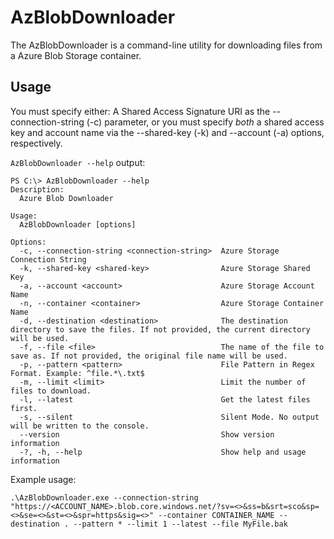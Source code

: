 # AzBlobDownloader

The AzBlobDownloader is a command-line utility for downloading files from a Azure Blob Storage container. 

## Usage

You must specify either: A Shared Access Signature URI as the --connection-string (-c) parameter, or you must specify *both* a shared access key and account name via the --shared-key (-k) and --account (-a) options, respectively.

`AzBlobDownloader --help` output:

```
PS C:\> AzBlobDownloader --help
Description:
  Azure Blob Downloader

Usage:
  AzBlobDownloader [options]

Options:
  -c, --connection-string <connection-string>  Azure Storage Connection String
  -k, --shared-key <shared-key>                Azure Storage Shared Key
  -a, --account <account>                      Azure Storage Account Name
  -n, --container <container>                  Azure Storage Container Name
  -d, --destination <destination>              The destination directory to save the files. If not provided, the current directory will be used.
  -f, --file <file>                            The name of the file to save as. If not provided, the original file name will be used.
  -p, --pattern <pattern>                      File Pattern in Regex Format. Example: ^file.*\.txt$
  -m, --limit <limit>                          Limit the number of files to download.
  -l, --latest                                 Get the latest files first.
  -s, --silent                                 Silent Mode. No output will be written to the console.
  --version                                    Show version information
  -?, -h, --help                               Show help and usage information
```

Example usage:
```
.\AzBlobDownloader.exe --connection-string "https://<ACCOUNT_NAME>.blob.core.windows.net/?sv=<>&ss=b&srt=sco&sp=<>&se=<>&st=<>&spr=https&sig=<>" --container CONTAINER_NAME --destination . --pattern * --limit 1 --latest --file MyFile.bak
```